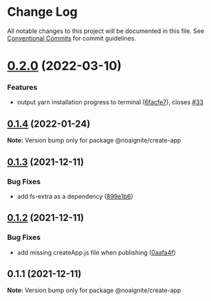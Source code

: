 # Change Log

All notable changes to this project will be documented in this file.
See [Conventional Commits](https://conventionalcommits.org) for commit guidelines.

# [0.2.0](https://github.com/noaignite/accelerator/compare/@noaignite/create-app@0.1.4...@noaignite/create-app@0.2.0) (2022-03-10)


### Features

* output yarn installation progress to terminal ([6facfe7](https://github.com/noaignite/accelerator/commit/6facfe7ec7fefc0132d1fa1c99ddeeb59aa767ee)), closes [#33](https://github.com/noaignite/accelerator/issues/33)





## [0.1.4](https://github.com/noaignite/accelerator/compare/@noaignite/create-app@0.1.3...@noaignite/create-app@0.1.4) (2022-01-24)

**Note:** Version bump only for package @noaignite/create-app





## [0.1.3](https://github.com/noaignite/accelerator/compare/@noaignite/create-app@0.1.2...@noaignite/create-app@0.1.3) (2021-12-11)


### Bug Fixes

* add fs-extra as a dependency ([899e1b6](https://github.com/noaignite/accelerator/commit/899e1b6adc020653d2f6df8d0efac8dc7d8ad6e3))





## [0.1.2](https://github.com/noaignite/accelerator/compare/@noaignite/create-app@0.1.1...@noaignite/create-app@0.1.2) (2021-12-11)


### Bug Fixes

* add missing createApp.js file when publishing ([0aafa4f](https://github.com/noaignite/accelerator/commit/0aafa4f02ffcc03a626e2032dbeee3acf5c725f3))





## 0.1.1 (2021-12-11)

**Note:** Version bump only for package @noaignite/create-app
